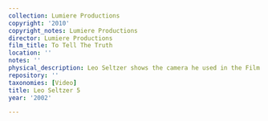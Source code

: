 ```yaml
---
collection: Lumiere Productions
copyright: '2010'
copyright_notes: Lumiere Productions
director: Lumiere Productions
film_title: To Tell The Truth
location: ''
notes: ''
physical_description: Leo Seltzer shows the camera he used in the Film and Photo League.
repository: ''
taxonomies: [Video]
title: Leo Seltzer 5
year: '2002'

---
```

